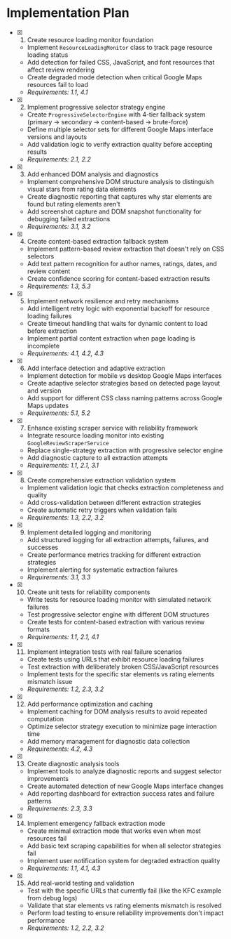 # Implementation Plan

- [x] 1. Create resource loading monitor foundation
  - Implement `ResourceLoadingMonitor` class to track page resource loading status
  - Add detection for failed CSS, JavaScript, and font resources that affect review rendering
  - Create degraded mode detection when critical Google Maps resources fail to load
  - _Requirements: 1.1, 4.1_

- [x] 2. Implement progressive selector strategy engine
  - Create `ProgressiveSelectorEngine` with 4-tier fallback system (primary → secondary → content-based → brute-force)
  - Define multiple selector sets for different Google Maps interface versions and layouts
  - Add validation logic to verify extraction quality before accepting results
  - _Requirements: 2.1, 2.2_

- [x] 3. Add enhanced DOM analysis and diagnostics
  - Implement comprehensive DOM structure analysis to distinguish visual stars from rating data elements
  - Create diagnostic reporting that captures why star elements are found but rating elements aren't
  - Add screenshot capture and DOM snapshot functionality for debugging failed extractions
  - _Requirements: 3.1, 3.2_

- [x] 4. Create content-based extraction fallback system
  - Implement pattern-based review extraction that doesn't rely on CSS selectors
  - Add text pattern recognition for author names, ratings, dates, and review content
  - Create confidence scoring for content-based extraction results
  - _Requirements: 1.3, 5.3_

- [x] 5. Implement network resilience and retry mechanisms
  - Add intelligent retry logic with exponential backoff for resource loading failures
  - Create timeout handling that waits for dynamic content to load before extraction
  - Implement partial content extraction when page loading is incomplete
  - _Requirements: 4.1, 4.2, 4.3_

- [x] 6. Add interface detection and adaptive extraction
  - Implement detection for mobile vs desktop Google Maps interfaces
  - Create adaptive selector strategies based on detected page layout and version
  - Add support for different CSS class naming patterns across Google Maps updates
  - _Requirements: 5.1, 5.2_

- [x] 7. Enhance existing scraper service with reliability framework
  - Integrate resource loading monitor into existing `GoogleReviewScraperService`
  - Replace single-strategy extraction with progressive selector engine
  - Add diagnostic capture to all extraction attempts
  - _Requirements: 1.1, 2.1, 3.1_

- [x] 8. Create comprehensive extraction validation system
  - Implement validation logic that checks extraction completeness and quality
  - Add cross-validation between different extraction strategies
  - Create automatic retry triggers when validation fails
  - _Requirements: 1.3, 2.2, 3.2_

- [x] 9. Implement detailed logging and monitoring
  - Add structured logging for all extraction attempts, failures, and successes
  - Create performance metrics tracking for different extraction strategies
  - Implement alerting for systematic extraction failures
  - _Requirements: 3.1, 3.3_

- [x] 10. Create unit tests for reliability components
  - Write tests for resource loading monitor with simulated network failures
  - Test progressive selector engine with different DOM structures
  - Create tests for content-based extraction with various review formats
  - _Requirements: 1.1, 2.1, 4.1_

- [x] 11. Implement integration tests with real failure scenarios
  - Create tests using URLs that exhibit resource loading failures
  - Test extraction with deliberately broken CSS/JavaScript resources
  - Implement tests for the specific star elements vs rating elements mismatch issue
  - _Requirements: 1.2, 2.3, 3.2_

- [x] 12. Add performance optimization and caching
  - Implement caching for DOM analysis results to avoid repeated computation
  - Optimize selector strategy execution to minimize page interaction time
  - Add memory management for diagnostic data collection
  - _Requirements: 4.2, 4.3_

- [x] 13. Create diagnostic analysis tools
  - Implement tools to analyze diagnostic reports and suggest selector improvements
  - Create automated detection of new Google Maps interface changes
  - Add reporting dashboard for extraction success rates and failure patterns
  - _Requirements: 2.3, 3.3_

- [x] 14. Implement emergency fallback extraction mode
  - Create minimal extraction mode that works even when most resources fail
  - Add basic text scraping capabilities for when all selector strategies fail
  - Implement user notification system for degraded extraction quality
  - _Requirements: 1.1, 4.1, 4.3_

- [x] 15. Add real-world testing and validation
  - Test with the specific URLs that currently fail (like the KFC example from debug logs)
  - Validate that star elements vs rating elements mismatch is resolved
  - Perform load testing to ensure reliability improvements don't impact performance
  - _Requirements: 1.2, 2.2, 3.2_